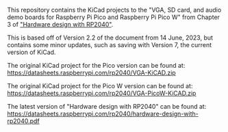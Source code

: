 This repository contains the KiCad projects to the "VGA, SD card, and  audio demo boards for Raspberry Pi Pico and Raspberry Pi Pico W" from Chapter 3 of ["Hardware design with RP2040"][hw-design].

This is based off of Version 2.2 of the document from 14 June, 2023, but contains some minor updates, such as saving with Version 7, the current version of KiCad.

The original KiCad project for the Pico version can be found at: https://datasheets.raspberrypi.com/rp2040/VGA-KiCAD.zip

The original KiCad project for the Pico W version can be found at: https://datasheets.raspberrypi.com/rp2040/VGA-PicoW-KiCAD.zip

The latest version of "Hardware design with RP2040" can be found at: https://datasheets.raspberrypi.com/rp2040/hardware-design-with-rp2040.pdf

[hw-design]: https://datasheets.raspberrypi.com/rp2040/hardware-design-with-rp2040.pdf
